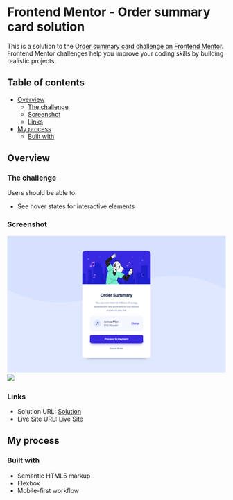 # Frontend Mentor - Order summary card solution

This is a solution to the [Order summary card challenge on Frontend Mentor](https://www.frontendmentor.io/challenges/order-summary-component-QlPmajDUj). Frontend Mentor challenges help you improve your coding skills by building realistic projects. 

## Table of contents

- [Overview](#overview)
  - [The challenge](#the-challenge)
  - [Screenshot](#screenshot)
  - [Links](#links)
- [My process](#my-process)
  - [Built with](#built-with)

## Overview

### The challenge

Users should be able to:

- See hover states for interactive elements

### Screenshot

![](./screenshot.png)
![](./mobile/screenshot.png)

### Links

- Solution URL: [Solution](https://your-solution-url.com)
- Live Site URL: [Live Site](https://egemendemir.github.io/frontend-practice/order-summary-component-main/)

## My process

### Built with

- Semantic HTML5 markup
- Flexbox
- Mobile-first workflow

